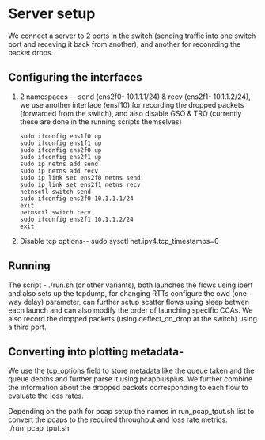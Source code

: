 # Server setup 
We connect a server to 2 ports in the switch (sending traffic into one switch port and receving it back from another), and another for reconrding the packet drops. 

## Configuring the interfaces
1) 2 namespaces -- send (ens2f0- 10.1.1.1/24) & recv (ens2f1- 10.1.1.2/24), we use another interface (ensf10) for recording the dropped packets (forwarded from the switch), and also disable GSO & TRO (currently these are done in the running scripts themselves)
    ```
    sudo ifconfig ens1f0 up
    sudo ifconfig ens1f1 up
    sudo ifconfig ens2f0 up
    sudo ifconfig ens2f1 up
    sudo ip netns add send
    sudo ip netns add recv
    sudo ip link set ens2f0 netns send
    sudo ip link set ens2f1 netns recv
    netnsctl switch send
    sudo ifconfig ens2f0 10.1.1.1/24
    exit
    netnsctl switch recv
    sudo ifconfig ens2f1 10.1.1.2/24
    exit
    ```

2) Disable tcp options--
    sudo sysctl net.ipv4.tcp_timestamps=0

## Running
The script - ./run.sh (or other variants), both launches the flows using iperf and also sets up the tcpdump, for changing RTTs configure the owd (one-way delay) parameter, can further setup scatter flows using sleep betwen each launch and can also modify the order of launching specific CCAs. We also record the dropped packets (using deflect_on_drop at the switch) using a third port.

## Converting into plotting metadata-
We use the tcp_options field to store metadata like the queue taken and the queue depths and further parse it using pcapplusplus. We further combine the information about the dropped packets corresponding to each flow to evaluate the loss rates.

Depending on the path for pcap setup the names in run_pcap_tput.sh list to convert the pcaps to the required throughput and loss rate metrics.
./run_pcap_tput.sh

